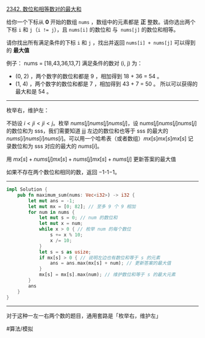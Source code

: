 [2342. 数位和相等数对的最大和](https://leetcode.cn/problems/max-sum-of-a-pair-with-equal-sum-of-digits/)

给你一个下标从 **0** 开始的数组 `nums` ，数组中的元素都是 **正** 整数。请你选出两个下标 `i` 和 `j`（`i != j`），且 `nums[i]` 的数位和 与  `nums[j]` 的数位和相等。

请你找出所有满足条件的下标 `i` 和 `j` ，找出并返回 `nums[i] + nums[j]` 可以得到的 **最大值** 

例子：
nums = [18,43,36,13,7]
满足条件的数对 (i, j) 为：
- (0, 2) ，两个数字的数位和都是 9 ，相加得到 18 + 36 = 54 。
- (1, 4) ，两个数字的数位和都是 7 ，相加得到 43 + 7 = 50 。
所以可以获得的最大和是 54 。

---

枚举右，维护左：

不妨设 $i<ji<ji<j$。枚举 $nums[j]\textit{nums}[j]nums[j]$，设 n$ums[j]\textit{nums}[j]nums[j]$ 的数位和为 sss，我们需要知道 jjj 左边的数位和也等于 sss 的最大的 $nums[i]\textit{nums}[i]nums[i]$。可以用一个哈希表（或者数组）$mx[s]\textit{mx}[s]mx[s]$ 记录数位和为 sss 对应的最大的 $nums[i$]。

用 $mx[s]+nums[j]\textit{mx}[s]+\textit{nums}[j]mx[s]+nums[j]$ 更新答案的最大值

如果不存在两个数位和相同的数，返回 −1-1−1。

---

```rust
impl Solution {
    pub fn maximum_sum(nums: Vec<i32>) -> i32 {
        let mut ans = -1;
        let mut mx = [0; 82]; // 至多 9 个 9 相加
        for num in nums {
            let mut s = 0; // num 的数位和
            let mut x = num;
            while x > 0 { // 枚举 num 的每个数位
                s += x % 10;
                x /= 10;
            }
            let s = s as usize;
            if mx[s] > 0 { // 说明左边也有数位和等于 s 的元素
                ans = ans.max(mx[s] + num); // 更新答案的最大值
            }
            mx[s] = mx[s].max(num); // 维护数位和等于 s 的最大元素
        }
        ans
    }
}
```


---

对于这种一左一右两个数的题目，通用套路是「枚举右，维护左」

#算法/模拟  